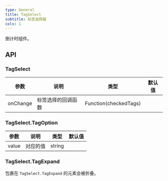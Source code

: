 ```yaml
---
type: General
title: TagSelect 
subtitle: 标签选择器
cols: 1
---
```


倒计时组件。

## API

### TagSelect

| 参数      | 说明                                      | 类型         | 默认值 |
|----------|------------------------------------------|-------------|-------|
| onChange | 标签选择的回调函数 | Function(checkedTags) |  |

### TagSelect.TagOption

| 参数      | 说明                                      | 类型         | 默认值 |
|----------|------------------------------------------|-------------|-------|
| value | 对应的值 | string |  |

### TagSelect.TagExpand

包裹在 `TagSelect.TagExpand` 的元素会被折叠。
